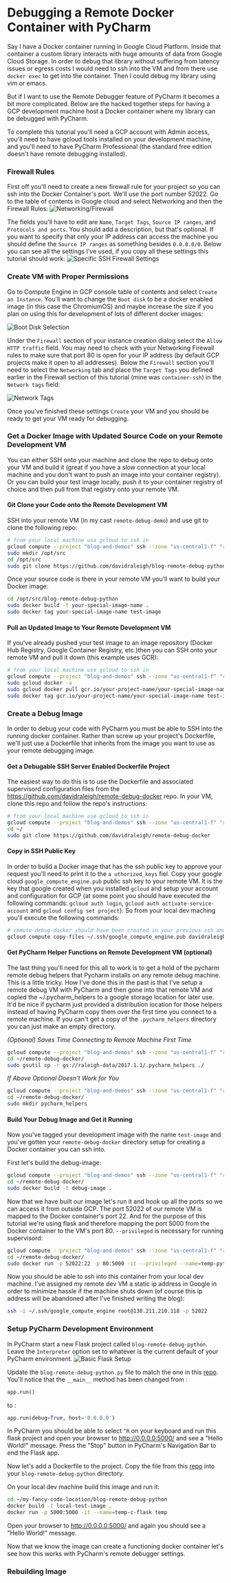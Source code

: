 
# Debugging a Remote Docker Container with PyCharm  

Say I have a Docker container running in Google Cloud Platform. Inside that container a custom library interacts with huge amounts of data from Google Cloud Storage. In order to debug that library without suffering from latency issues or egress costs I would need to ssh into the VM and from there use `docker exec` to get into the container. Then I could debug my library using vim or emacs. 

But if I want to use the Remote Debugger feature of PyCharm it becomes a bit more complicated. Below are the hacked together steps for having a GCP development machine host a Docker container where my library can be debugged with PyCharm.

To complete this tutorial you'll need a GCP account with Admin access, you'll need to have gcloud tools installed on your development machine, and you'll need to have PyCharm Professional (the standard free edition doesn't have remote debugging installed).

### Firewall Rules
First off you'll need to create a new firewall rule for your project so you can ssh into the Docker Container's port. We'll use the port number 52022. Go to the table of contents in Google cloud and select Networking and then the Firewall Rules:
![Networking/Firewall](https://github.com/davidraleigh/davidraleigh.github.io/blob/master/assets/pycharm-remote-debug/firewall-settings-1.png)

The fields you'll have to edit are `Name`, `Target Tags`, `Source IP ranges`, and `Protocols and ports`. You should add a description, but that's optional. If you want to specify that only your IP address can access the machine you should define the `Source IP ranges` as something besides `0.0.0.0/0`. Below you can see all the settings I've used, if you copy all these settings this tutorial should work:
![Specific SSH Firewall Settings](https://github.com/davidraleigh/davidraleigh.github.io/blob/master/assets/pycharm-remote-debug/firewall-settings-2.png)

### Create VM with Proper Permissions
Go to Compute Engine in GCP console table of contents and select `Create an Instance`. You'll want to change the `Boot disk` to be a docker enabled image (in this case the ChromiumOS) and maybe increase the size if you plan on using this for development of lots of different docker images:

![Boot Disk Selection](https://github.com/davidraleigh/davidraleigh.github.io/blob/master/assets/pycharm-remote-debug/container-optimized-disk.png)

Under the `Firewall` section of your instance creation dialog select the `Allow HTTP traffic` field. You may need to check with your Networking Firewall rules to make sure that port 80 is open for your IP address (by default GCP projects make it open to all addresses). Below the `Firewall` section you'll need to select the `Networking` tab and place the `Target Tags` you defined earlier in the Firewall section of this tutorial (mine was `container-ssh`) in the `Network tags` field:

![Network Tags](https://github.com/davidraleigh/davidraleigh.github.io/blob/master/assets/pycharm-remote-debug/network-tags.png)

Once you've finished these settings `Create` your VM and you should be ready to get your VM ready for debugging.

### Get a Docker Image with Updated Source Code on your Remote Development VM
You can either SSH onto your machine and clone the repo to debug onto your VM and build it (great if you have a slow connection at your local machine and you don't want to push an image into your container registry). Or you can build your test image locally, push it to your container registry of choice and then pull from that registry onto your remote VM.

#### Git Clone your Code onto the Remote Development VM
SSH into your remote VM (in my cast `remote-debug-demo`) and use git to clone the following repo:
```bash
# from your local machine use gcloud to ssh in
gcloud compute --project "blog-and-demos" ssh --zone "us-central1-f" "remote-debug-demo"
sudo mkdir /opt/src
cd /opt/src
sudo git clone https://github.com/davidraleigh/blog-remote-debug-python
```

Once your source code is there in your remote VM you'll want to build your Docker image:
```bash
cd /opt/src/blog-remote-debug-python
sudo docker build -t your-special-image-name .
sudo docker tag your-special-image-name test-image
```

#### Pull an Updated Image to Your Remote Development VM
If you've already pushed your test image to an image repository  (Docker Hub Registry, Google Container Registry, etc.)then you can SSH onto your remote VM and pull it down (this example uses GCR):
```bash
# from your local machine use gcloud to ssh in
gcloud compute --project "blog-and-demos" ssh --zone "us-central1-f" "remote-debug-demo"
sudo gcloud docker -a
sudo gcloud docker pull gcr.io/your-project-name/your-special-image-name
sudo docker tag gcr.io/your-project-name/your-special-image-name test-image
```

### Create a Debug Image
In order to debug your code with PyCharm you must be able to SSH into the running docker container. Rather than screw up your project's Dockerfile, we'll just use a Dockerfile that inherits from the image you want to use as your remote debugging image.

#### Get a Debugable SSH Server Enabled Dockerfile Project
The easiest way to do this is to use the Dockerfile and associated supervisord configuration files from the https://github.com/davidraleigh/remote-debug-docker repo. In your VM, clone this repo and follow the repo's instructions:

```bash
# from your local machine use gcloud to ssh in
gcloud compute --project "blog-and-demos" ssh --zone "us-central1-f" "remote-debug-demo"
cd ~/
sudo git clone https://github.com/davidraleigh/remote-debug-docker
```

#### Copy in SSH Public Key
In order to build a Docker image that has the ssh public key to approve your request you'll need to print it to the `a uthorized_keys` fiel. Copy your google cloud `google_compute_engine.pub` public ssh key to your remote VM. It is the key that google created when you installed `gcloud` and setup your account and configuration for GCP (at some point you should have executed the following commands: `gcloud auth login`, `gcloud auth activate-service-account` and `gcloud config set project`). So from your local dev maching you'll execute the following commands:
```bash
# remote-debug-docker should have been created in your previous ssh and git clone in your remote VM
gcloud compute copy-files ~/.ssh/google_compute_engine.pub davidraleigh@remote-debug-demo:/home/davidraleigh/remote-debug-docker/ --zone=us-central1-f
```

#### Get PyCharm Helper Functions on Remote Development VM (optional)
The last thing you'll need for this all to work is to get a hold of the pycharm remote debug helpers that Pycharm installs on any remote debug machine. This is a little tricky. How I've done this in the past is that I've setup a remote debug VM with PyCharm and then gone into that remote VM and copied the ~/.pycharm_helpers to a google storage location for later use. It'd be nice if pycharm just provided a distribution location for those helpers instead of having PyCharm copy them over the first time you connect to a remote machine. If you can't get a copy of the `.pycharm_helpers` directory you can just make an empty directory.

*(Optional) Saves Time Connecting to Remote Machine First Time*
```bash
gcloud compute --project "blog-and-demos" ssh --zone "us-central1-f" "remote-debug-demo"
cd ~/remote-debug-docker/
sudo gsutil cp -r gs://raleigh-data/2017.1.1/.pycharm_helpers ./
```

*If Above Optional Doesn't Work for You*
```bash
gcloud compute --project "blog-and-demos" ssh --zone "us-central1-f" "remote-debug-demo"
cd ~/remote-debug-docker/
sudo mkdir pycharm_helpers
```

#### Build Your Debug Image and Get it Running
Now you've tagged your development image with the name `test-image` and you've gotten your `remote-debug-docker` directory setup for creating a Docker container you can ssh into.

First let's build the debug-image:
```bash
gcloud compute --project "blog-and-demos" ssh --zone "us-central1-f" "remote-debug-demo"
cd ~/remote-debug-docker/
sudo docker build -t debug-image .
```

Now that we have built our image let's run it and hook up all the ports so we can access it from outside GCP. The port 52022 of our remote VM is mapped to the Docker container's port 22. And for the purpose of this tutorial we're using flask and therefore mapping the port 5000 from the Docker container to the VM's port 80. `--privileged` is necessary for running supervisord:
```bash
gcloud compute --project "blog-and-demos" ssh --zone "us-central1-f" "remote-debug-demo"
cd ~/remote-debug-docker/
sudo docker run -p 52022:22 -p 80:5000 -it --privileged --name=temp-python-debug debug-image
```

Now you should be able to ssh into this container from your local dev machine. I've assigned my remote dev VM a static ip address in Google in order to minimize hassle if the machine shuts down (of course this ip address will be abandoned after I've finished writing the blog):
```bash
ssh -i ~/.ssh/google_compute_engine root@130.211.210.118 -p 52022
```

### Setup PyCharm Development Environment
In PyCharm start a new Flask project called `blog-remote-debug-python`. Leave the `Interpreter` option set to whatever is the current default of your PyCharm environment. 
![Basic Flask Setup](https://github.com/davidraleigh/davidraleigh.github.io/blob/master/assets/pycharm-remote-debug/pycharm_remote_debug_3.png)


Update the `blog-remote-debug-python.py` file to match the one in this [repo](https://raw.githubusercontent.com/davidraleigh/blog-remote-debug-python/master/blog-remote-debug-python.py). You'll notice that the `__main__` method has been changed from :
```python
app.run()
```
to : 
```python
app.run(debug=True, host='0.0.0.0')
```

In PyCharm you should be able to select `^R` on your keyboard and run this flask project and open your browser to http://0.0.0.0:5000/ and see a "Hello World!" message. Press the "Stop" button in PyCharm's Navigation Bar to end the Flask app.

Now let's add a Dockerfile to the project. Copy the file from this [repo](https://raw.githubusercontent.com/davidraleigh/blog-remote-debug-python/master/Dockerfile) into your `blog-remote-debug-python` directory.

On your local dev machine build this image and run it:
```bash
cd ~/my-fancy-code-location/blog-remote-debug-python
docker build -t local-test-image .
docker run -p 5000:5000 -it --name=temp-c-flask temp
```

Open your browser to http://0.0.0.0:5000/ and again you should see a "Hello World!" message.

Now that we know the image can create a functioning docker container let's see how this works with PyCharm's remote debugger settings.



### Rebuilding Image
